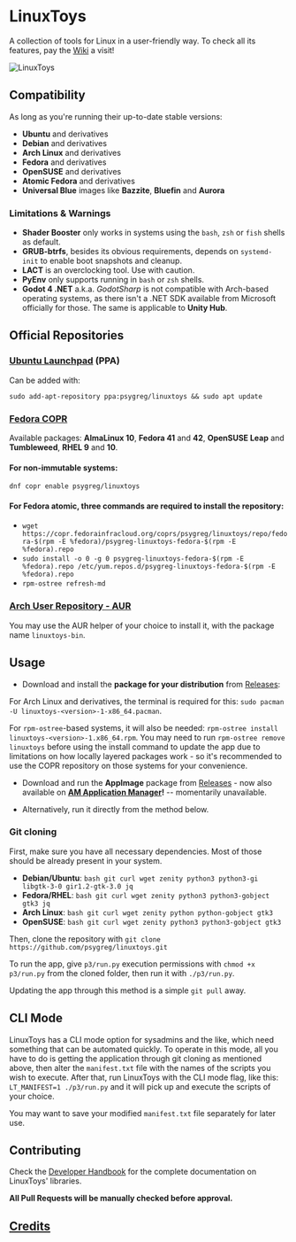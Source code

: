 # LinuxToys
A collection of tools for Linux in a user-friendly way. To check all its features, pay the [Wiki](https://github.com/psygreg/linuxtoys/wiki) a visit!

![LinuxToys](https://github.com/psygreg/linuxtoys/blob/66c0e9c3f99bcd7108a76407da84b8cba79f5387/src/screenshot.png)

## Compatibility
As long as you're running their up-to-date stable versions:
- **Ubuntu** and derivatives
- **Debian** and derivatives
- **Arch Linux** and derivatives
- **Fedora** and derivatives
- **OpenSUSE** and derivatives
- **Atomic Fedora** and derivatives
- **Universal Blue** images like **Bazzite**, **Bluefin** and **Aurora**

### Limitations & Warnings
- **Shader Booster** only works in systems using the `bash`, `zsh` or `fish` shells as default. 
- **GRUB-btrfs**, besides its obvious requirements, depends on `systemd-init` to enable boot snapshots and cleanup.
- **LACT** is an overclocking tool. Use with caution.
- **PyEnv** only supports running in `bash` or `zsh` shells.
- **Godot 4 .NET** a.k.a. *GodotSharp* is not compatible with Arch-based operating systems, as there isn't a .NET SDK available from Microsoft officially for those. The same is applicable to **Unity Hub**.

## Official Repositories
### [Ubuntu Launchpad](https://launchpad.net/~psygreg/+archive/ubuntu/linuxtoys) (PPA)
Can be added with:

`sudo add-apt-repository ppa:psygreg/linuxtoys && sudo apt update`

### [Fedora COPR](https://copr.fedorainfracloud.org/coprs/psygreg/linuxtoys/)
Available packages: **AlmaLinux 10**, **Fedora 41** and **42**, **OpenSUSE Leap** and **Tumbleweed**, **RHEL 9** and **10**.

#### For non-immutable systems:
`dnf copr enable psygreg/linuxtoys` 

#### For Fedora atomic, three commands are required to install the repository:
- `wget https://copr.fedorainfracloud.org/coprs/psygreg/linuxtoys/repo/fedora-$(rpm -E %fedora)/psygreg-linuxtoys-fedora-$(rpm -E %fedora).repo` 
- `sudo install -o 0 -g 0 psygreg-linuxtoys-fedora-$(rpm -E %fedora).repo /etc/yum.repos.d/psygreg-linuxtoys-fedora-$(rpm -E %fedora).repo` 
- `rpm-ostree refresh-md`

### [Arch User Repository - AUR](https://aur.archlinux.org/packages/linuxtoys-bin)
You may use the AUR helper of your choice to install it, with the package name `linuxtoys-bin`.

## Usage
- Download and install the **package for your distribution** from [Releases](https://github.com/psygreg/linuxtoys/releases):

For Arch Linux and derivatives, the terminal is required for this: `sudo pacman -U linuxtoys-<version>-1-x86_64.pacman`.

For `rpm-ostree`-based systems, it will also be needed: `rpm-ostree install linuxtoys-<version>-1.x86_64.rpm`. You may need to run `rpm-ostree remove linuxtoys` before using the install command to update the app due to limitations on how locally layered packages work - so it's recommended to use the COPR repository on those systems for your convenience.

- Download and run the **AppImage** package from [Releases](https://github.com/psygreg/linuxtoys/releases) - now also available on **[AM Application Manager](https://github.com/ivan-hc/AM)!** -- momentarily unavailable.

- Alternatively, run it directly from the method below.

### Git cloning
First, make sure you have all necessary dependencies. Most of those should be already present in your system.

- **Debian/Ubuntu**: `bash git curl wget zenity python3 python3-gi libgtk-3-0 gir1.2-gtk-3.0 jq`
- **Fedora/RHEL**: `bash git curl wget zenity python3 python3-gobject gtk3 jq`
- **Arch Linux**: `bash git curl wget zenity python python-gobject gtk3`
- **OpenSUSE**: `bash git curl wget zenity python3 python3-gobject gtk3`

Then, clone the repository with `git clone https://github.com/psygreg/linuxtoys.git`

To run the app, give `p3/run.py` execution permissions with `chmod +x p3/run.py` from the cloned folder, then run it with `./p3/run.py`.

Updating the app through this method is a simple `git pull` away.

## CLI Mode
LinuxToys has a CLI mode option for sysadmins and the like, which need something that can be automated quickly. To operate in this mode, all you have to do is getting the application through git cloning as mentioned above, then alter the `manifest.txt` file with the names of the scripts you wish to execute. After that, run LinuxToys with the CLI mode flag, like this: `LT_MANIFEST=1 ./p3/run.py` and it will pick up and execute the scripts of your choice. 

You may want to save your modified `manifest.txt` file separately for later use.

## Contributing

Check the [Developer Handbook](https://github.com/psygreg/linuxtoys/wiki/Developer-Handbook) for the complete documentation on LinuxToys' libraries.

**All Pull Requests will be manually checked before approval.**

## [Credits](https://github.com/psygreg/linuxtoys/wiki/Credits)

